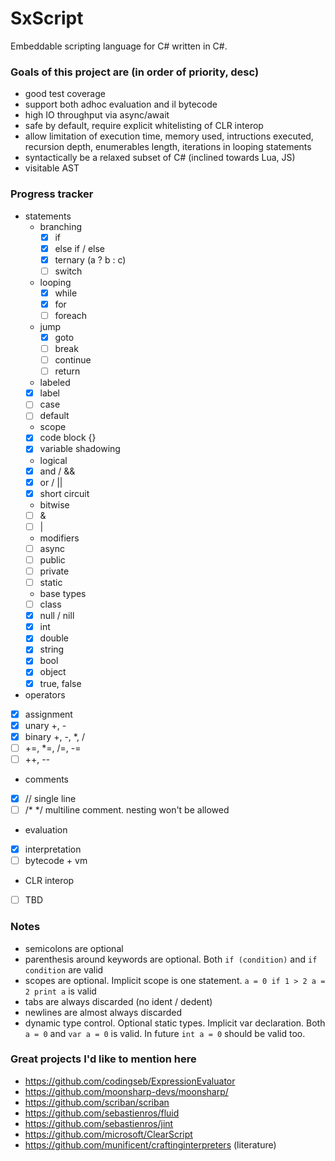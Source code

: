 # SxScript

Embeddable scripting language for C# written in C#.  

### Goals of this project are (in order of priority, desc)  
- good test coverage
- support both adhoc evaluation and il bytecode
- high IO throughput via async/await
- safe by default, require explicit whitelisting of CLR interop
- allow limitation of execution time, memory used, intructions executed, recursion depth, enumerables length, iterations in looping statements
- syntactically be a relaxed subset of C# (inclined towards Lua, JS)
- visitable AST

### Progress tracker  
- statements
  - branching
    - [x] if
    - [x] else if / else
    - [x] ternary (a ? b : c) 
    - [ ] switch
  - looping
    - [x] while
    - [x] for
    - [ ] foreach
  - jump
    - [x] goto
    - [ ] break
    - [ ] continue
    - [ ] return
   - labeled
    - [x] label
    - [ ] case
    - [ ] default
   - scope
    - [x] code block {}
    - [x] variable shadowing
   - logical 
    - [x] and / &&
    - [x] or / ||
    - [x] short circuit
   - bitwise
    - [ ] &
    - [ ] |
   - modifiers
    - [ ] async
    - [ ] public
    - [ ] private
    - [ ] static
   - base types
    - [ ] class
    - [x] null / nill 
    - [x] int
    - [x] double
    - [x] string
    - [x] bool
    - [x] object
    - [x] true, false   
 - operators
  - [x] assignment
  - [x] unary +, -
  - [x] binary +, -, *, /  
  - [ ] +=, *=, /=, -=
  - [ ] ++, --   
 - comments
  - [x] // single line
  - [ ] /* */ multiline comment. nesting won't be allowed
- evaluation
 - [x] interpretation
 - [ ] bytecode + vm
- CLR interop
 - [ ] TBD 
 
### Notes
- semicolons are optional
- parenthesis around keywords are optional. Both `if (condition)` and `if condition` are valid
- scopes are optional. Implicit scope is one statement. `a = 0 if 1 > 2 a = 2 print a` is valid
- tabs are always discarded (no ident / dedent)
- newlines are almost always discarded
- dynamic type control. Optional static types. Implicit var declaration. Both `a = 0` and `var a = 0` is valid. In future `int a = 0` should be valid too.

### Great projects I'd like to mention here
- https://github.com/codingseb/ExpressionEvaluator
- https://github.com/moonsharp-devs/moonsharp/
- https://github.com/scriban/scriban
- https://github.com/sebastienros/fluid
- https://github.com/sebastienros/jint
- https://github.com/microsoft/ClearScript
- https://github.com/munificent/craftinginterpreters (literature)

